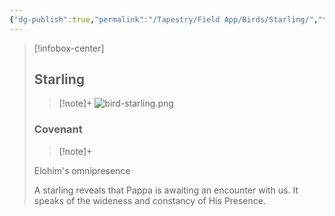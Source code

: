 ```yaml
---
{"dg-publish":true,"permalink":"/Tapestry/Field App/Birds/Starling/","title":"Starling","tags":["covenants/animals/birds"],"dgHomeLink":true,"dgEnableSearch":true}
---
```


> [!infobox-center] 
> ## Starling
> > [!note]+
> ![bird-starling.png](/img/user/File%20Vault/Field%20App/birds/bird-starling.png)
> ### Covenant
>> [!note]+ 
>  <p class="note first">Elohim's omnipresence</p>
>  
><p class="note second">A starling reveals that Pappa is awaiting an encounter with us. It speaks of the wideness and constancy of His Presence.</p>
